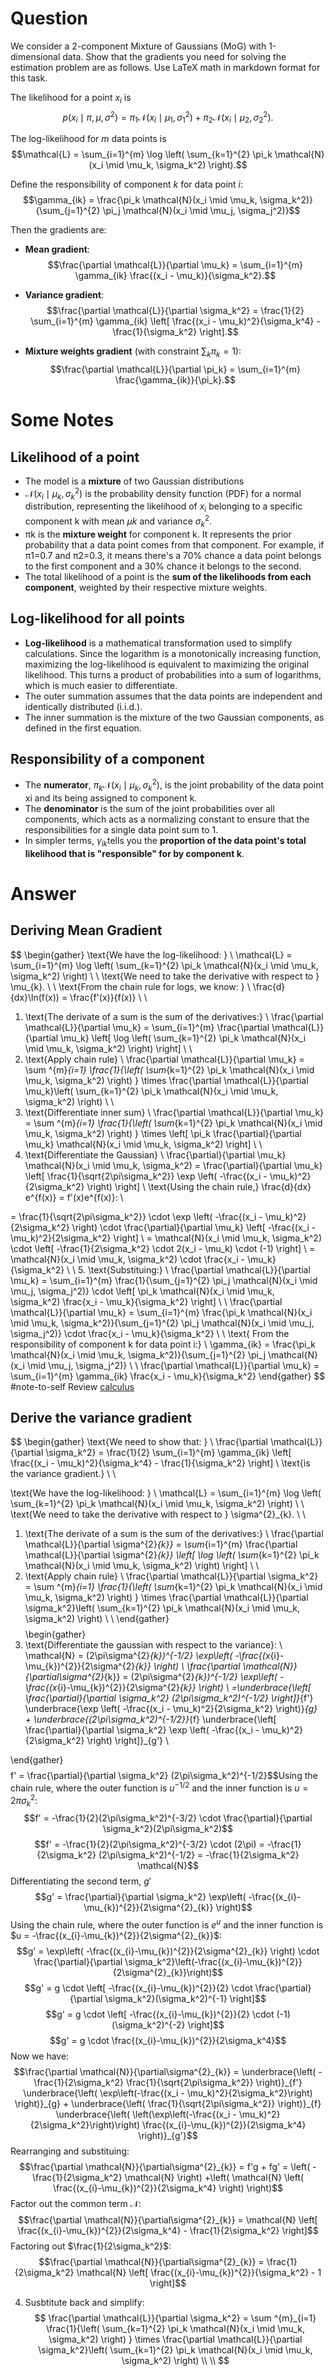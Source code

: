 # Question

We consider a 2-component Mixture of Gaussians (MoG) with 1-dimensional data. Show that the gradients you need for solving the estimation problem are as follows. Use LaTeX math in markdown format for this task.

The likelihood for a point $x_i$ is
$$p(x_i \mid \pi, \mu, \sigma^2) = \pi_1 \mathcal{N}(x_i \mid \mu_1, \sigma_1^2) + \pi_2 \mathcal{N}(x_i \mid \mu_2, \sigma_2^2).$$

The log-likelihood for $m$ data points is
$$\mathcal{L} = \sum_{i=1}^{m} \log \left( \sum_{k=1}^{2} \pi_k \mathcal{N}(x_i \mid \mu_k, \sigma_k^2) \right).$$

Define the responsibility of component $k$ for data point $i$:
$$\gamma_{ik} = \frac{\pi_k \mathcal{N}(x_i \mid \mu_k, \sigma_k^2)}{\sum_{j=1}^{2} \pi_j \mathcal{N}(x_i \mid \mu_j, \sigma_j^2)}$$

Then the gradients are:

* **Mean gradient**:
    $$\frac{\partial \mathcal{L}}{\partial \mu_k} = \sum_{i=1}^{m} \gamma_{ik} \frac{(x_i - \mu_k)}{\sigma_k^2}.$$

* **Variance gradient**:
    $$\frac{\partial \mathcal{L}}{\partial \sigma_k^2} = \frac{1}{2} \sum_{i=1}^{m} \gamma_{ik} \left[ \frac{(x_i - \mu_k)^2}{\sigma_k^4} - \frac{1}{\sigma_k^2} \right].$$

* **Mixture weights gradient** (with constraint $\sum_k \pi_k = 1$):
    $$\frac{\partial \mathcal{L}}{\partial \pi_k} = \sum_{i=1}^{m} \frac{\gamma_{ik}}{\pi_k}.$$

# Some Notes
## Likelihood of a point
- The model is a **mixture** of two Gaussian distributions
- $\mathcal{N}(x_i \mid \mu_k, \sigma_k^2)$ is the probability density function (PDF) for a normal distribution, representing the likelihood of $x_{i}$​ belonging to a specific component k with mean $μk$​ and variance $\sigma_{k}^{2}$.
- πk​ is the **mixture weight** for component k. It represents the prior probability that a data point comes from that component. For example, if π1​=0.7 and π2​=0.3, it means there's a 70% chance a data point belongs to the first component and a 30% chance it belongs to the second.
- The total likelihood of a point is the **sum of the likelihoods from each component**, weighted by their respective mixture weights.

## Log-likelihood for all points

- **Log-likelihood** is a mathematical transformation used to simplify calculations. Since the logarithm is a monotonically increasing function, maximizing the log-likelihood is equivalent to maximizing the original likelihood. This turns a product of probabilities into a sum of logarithms, which is much easier to differentiate.
- The outer summation​ assumes that the data points are independent and identically distributed (i.i.d.).
- The inner summation is the mixture of the two Gaussian components, as defined in the first equation.

## Responsibility of a component

- The **numerator**, $\pi_k \mathcal{N}(x_i \mid \mu_k, \sigma_k^2)$, is the joint probability of the data point xi​ and its being assigned to component k.
- The **denominator** is the sum of the joint probabilities over all components, which acts as a normalizing constant to ensure that the responsibilities for a single data point sum to 1.
- In simpler terms, $\gamma_{ik}$​ tells you the **proportion of the data point's total likelihood that is "responsible" for by component k**. 
# Answer

## Deriving Mean Gradient

$$
\begin{gather}
\text{We have the log-likelihood: } \\
\mathcal{L} = \sum_{i=1}^{m} \log \left( \sum_{k=1}^{2} \pi_k \mathcal{N}(x_i \mid \mu_k, \sigma_k^2) \right) \\ \\
\text{We need to take the derivative with respect to } \mu_{k}. \\ \\ 
\text{From the chain rule for logs, we know: } \\
\frac{d}{dx}\ln(f(x)) = \frac{f'(x)}{f(x)} \\
\\
1. \text{The derivate of a sum is the sum of the derivatives:} \\
\frac{\partial \mathcal{L}}{\partial \mu_k} = \sum_{i=1}^{m} \frac{\partial \mathcal{L}}{\partial \mu_k} \left[ \log \left( \sum_{k=1}^{2} \pi_k \mathcal{N}(x_i \mid \mu_k, \sigma_k^2) \right) \right] \\ \\
2. \text{Apply chain rule} \\ 
\frac{\partial \mathcal{L}}{\partial \mu_k} = \sum ^{m}_{i=1} \frac{1}{\left( \sum_{k=1}^{2} \pi_k \mathcal{N}(x_i \mid \mu_k, \sigma_k^2) \right) } \times \frac{\partial \mathcal{L}}{\partial \mu_k}\left( \sum_{k=1}^{2} \pi_k \mathcal{N}(x_i \mid \mu_k, \sigma_k^2) \right) \\ \\
3. \text{Differentiate inner sum} \\
\frac{\partial \mathcal{L}}{\partial \mu_k} = \sum ^{m}_{i=1} \frac{1}{\left( \sum_{k=1}^{2} \pi_k \mathcal{N}(x_i \mid \mu_k, \sigma_k^2) \right) } \times \left[ \pi_k \frac{\partial}{\partial \mu_k} \mathcal{N}(x_i \mid \mu_k, \sigma_k^2) \right] \\ \\
4. \text{Differentiate the Gaussian} \\
\frac{\partial}{\partial \mu_k} \mathcal{N}(x_i \mid \mu_k, \sigma_k^2) = \frac{\partial}{\partial \mu_k} \left[ \frac{1}{\sqrt{2\pi\sigma_k^2}} \exp \left( -\frac{(x_i - \mu_k)^2}{2\sigma_k^2} \right) \right] \\
\text{Using the chain rule,} \frac{d}{dx} e^{f(x)} = f'(x)e^{f(x)}: \\

= \frac{1}{\sqrt{2\pi\sigma_k^2}} \cdot \exp \left( -\frac{(x_i - \mu_k)^2}{2\sigma_k^2} \right) \cdot \frac{\partial}{\partial \mu_k} \left[ -\frac{(x_i - \mu_k)^2}{2\sigma_k^2} \right] \\
= \mathcal{N}(x_i \mid \mu_k, \sigma_k^2) \cdot \left[ -\frac{1}{2\sigma_k^2} \cdot 2(x_i - \mu_k) \cdot (-1) \right] \\
= \mathcal{N}(x_i \mid \mu_k, \sigma_k^2) \cdot \frac{x_i - \mu_k}{\sigma_k^2} \\
\\
5. \text{Substituing:} \\
\frac{\partial \mathcal{L}}{\partial \mu_k} = \sum_{i=1}^{m} \frac{1}{\sum_{j=1}^{2} \pi_j \mathcal{N}(x_i \mid \mu_j, \sigma_j^2)} \cdot \left[ \pi_k \mathcal{N}(x_i \mid \mu_k, \sigma_k^2) \frac{x_i - \mu_k}{\sigma_k^2} \right] \\ \\
\frac{\partial \mathcal{L}}{\partial \mu_k} = \sum_{i=1}^{m} \frac{\pi_k \mathcal{N}(x_i \mid \mu_k, \sigma_k^2)}{\sum_{j=1}^{2} \pi_j \mathcal{N}(x_i \mid \mu_j, \sigma_j^2)} \cdot \frac{x_i - \mu_k}{\sigma_k^2} \\ \\ 
\text{ From the responsibility of component k for data point i:} \\
\gamma_{ik} = \frac{\pi_k \mathcal{N}(x_i \mid \mu_k, \sigma_k^2)}{\sum_{j=1}^{2} \pi_j \mathcal{N}(x_i \mid \mu_j, \sigma_j^2)} \\ \\
\frac{\partial \mathcal{L}}{\partial \mu_k} = \sum_{i=1}^{m} \gamma_{ik} \frac{x_i - \mu_k}{\sigma_k^2}
\end{gather}
$$
#note-to-self Review [calculus](https://www.khanacademy.org/math/multivariable-calculus)
## Derive the variance gradient

$$
\begin{gather}
\text{We need to show that: } \\
\frac{\partial \mathcal{L}}{\partial \sigma_k^2} = \frac{1}{2} \sum_{i=1}^{m} \gamma_{ik} \left[ \frac{(x_i - \mu_k)^2}{\sigma_k^4} - \frac{1}{\sigma_k^2} \right] \\
\text{is the variance gradient.} \\ \\

\text{We have the log-likelihood: } \\
\mathcal{L} = \sum_{i=1}^{m} \log \left( \sum_{k=1}^{2} \pi_k \mathcal{N}(x_i \mid \mu_k, \sigma_k^2) \right) \\ \\
\text{We need to take the derivative with respect to } \sigma^{2}_{k}. \\ \\ 
1. \text{The derivate of a sum is the sum of the derivatives:} \\
\frac{\partial \mathcal{L}}{\partial \sigma^{2}_{k}} = \sum_{i=1}^{m} \frac{\partial \mathcal{L}}{\partial \sigma^{2}_{k}} \left[ \log \left( \sum_{k=1}^{2} \pi_k \mathcal{N}(x_i \mid \mu_k, \sigma_k^2) \right) \right] \\ \\
2. \text{Apply chain rule} \\ 
\frac{\partial \mathcal{L}}{\partial \sigma_k^2} = \sum ^{m}_{i=1} \frac{1}{\left( \sum_{k=1}^{2} \pi_k \mathcal{N}(x_i \mid \mu_k, \sigma_k^2) \right) } \times \frac{\partial \mathcal{L}}{\partial \sigma_k^2}\left( \sum_{k=1}^{2} \pi_k \mathcal{N}(x_i \mid \mu_k, \sigma_k^2) \right) \\ \\
\end{gather}
$$
$$
\begin{gather}
3. \text{Differentiate the gaussian with respect to the variance}: \\
\mathcal{N} = (2\pi\sigma^{2}_{k})^{-1/2} \exp\left( -\frac{(x_{i}-\mu_{k})^{2}}{2\sigma^{2}_{k}} \right) \\
\frac{\partial \mathcal{N}}{\partial\sigma^{2}_{k}} = (2\pi\sigma^{2}_{k})^{-1/2} \exp\left( -\frac{(x_{i}-\mu_{k})^{2}}{2\sigma^{2}_{k}} \right) \\ 
=\underbrace{\left[ \frac{\partial}{\partial \sigma_k^2} (2\pi\sigma_k^2)^{-1/2} \right]}_{f'} \underbrace{\exp \left( -\frac{(x_i - \mu_k)^2}{2\sigma_k^2} \right)}_{g} + \underbrace{(2\pi\sigma_k^2)^{-1/2}}_{f} \underbrace{\left[ \frac{\partial}{\partial \sigma_k^2} \exp \left( -\frac{(x_i - \mu_k)^2}{2\sigma_k^2} \right) \right]}_{g'} \\

\end{gather}
$$
$$f' = \frac{\partial}{\partial \sigma_k^2} (2\pi\sigma_k^2)^{-1/2}$$Using the chain rule, where the outer function is $u^{-1/2}$ and the inner function is $u = 2\pi\sigma_k^2$:
$$f' = -\frac{1}{2}(2\pi\sigma_k^2)^{-3/2} \cdot \frac{\partial}{\partial \sigma_k^2}(2\pi\sigma_k^2)$$
$$f' = -\frac{1}{2}(2\pi\sigma_k^2)^{-3/2} \cdot (2\pi) = -\frac{1}{2\sigma_k^2} (2\pi\sigma_k^2)^{-1/2} = -\frac{1}{2\sigma_k^2} \mathcal{N}$$
Differentiating the second term, $g'$
$$g' = \frac{\partial}{\partial \sigma_k^2} \exp\left( -\frac{(x_{i}-\mu_{k})^{2}}{2\sigma^{2}_{k}} \right)$$Using the chain rule, where the outer function is $e^u$ and the inner function is $u = -\frac{(x_{i}-\mu_{k})^{2}}{2\sigma^{2}_{k}}$:
$$g' = \exp\left( -\frac{(x_{i}-\mu_{k})^{2}}{2\sigma^{2}_{k}} \right) \cdot \frac{\partial}{\partial \sigma_k^2}\left(-\frac{(x_{i}-\mu_{k})^{2}}{2\sigma^{2}_{k}}\right)$$$$g' = g \cdot \left[ -\frac{(x_{i}-\mu_{k})^{2}}{2} \cdot \frac{\partial}{\partial \sigma_k^2}(\sigma_k^2)^{-1} \right]$$$$g' = g \cdot \left[ -\frac{(x_{i}-\mu_{k})^{2}}{2} \cdot (-1)(\sigma_k^2)^{-2} \right]$$
$$g' = g \cdot \frac{(x_{i}-\mu_{k})^{2}}{2\sigma_k^4}$$
Now we have:
$$\frac{\partial \mathcal{N}}{\partial\sigma^{2}_{k}} = \underbrace{\left( -\frac{1}{2\sigma_k^2} \frac{1}{\sqrt{2\pi\sigma_k^2}} \right)}_{f'} \underbrace{\left( \exp\left(-\frac{(x_i - \mu_k)^2}{2\sigma_k^2}\right) \right)}_{g} + \underbrace{\left( \frac{1}{\sqrt{2\pi\sigma_k^2}} \right)}_{f} \underbrace{\left( \left(\exp\left(-\frac{(x_i - \mu_k)^2}{2\sigma_k^2}\right)\right) \frac{(x_{i}-\mu_{k})^{2}}{2\sigma_k^4} \right)}_{g'}$$
Rearranging and substituing:
$$\frac{\partial \mathcal{N}}{\partial\sigma^{2}_{k}} = f'g + fg' = \left( -\frac{1}{2\sigma_k^2} \mathcal{N} \right) +\left(  \mathcal{N} \left( \frac{(x_{i}-\mu_{k})^{2}}{2\sigma_k^4} \right) \right)$$Factor out the common term $\mathcal{N}$:
$$\frac{\partial \mathcal{N}}{\partial\sigma^{2}_{k}} = \mathcal{N} \left[ \frac{(x_{i}-\mu_{k})^{2}}{2\sigma_k^4} - \frac{1}{2\sigma_k^2} \right]$$Factoring out $\frac{1}{2\sigma_k^2}$: 
$$\frac{\partial \mathcal{N}}{\partial\sigma^{2}_{k}} = \frac{1}{2\sigma_k^2} \mathcal{N} \left[ \frac{(x_{i}-\mu_{k})^{2}}{\sigma_k^2} - 1 \right]$$

4. Susbtitute back and simplify:
$$
\frac{\partial \mathcal{L}}{\partial \sigma_k^2} = \sum ^{m}_{i=1} \frac{1}{\left( \sum_{k=1}^{2} \pi_k \mathcal{N}(x_i \mid \mu_k, \sigma_k^2) \right) } \times \frac{\partial \mathcal{L}}{\partial \sigma_k^2}\left( \sum_{k=1}^{2} \pi_k \mathcal{N}(x_i \mid \mu_k, \sigma_k^2) \right) \\ \\
$$
